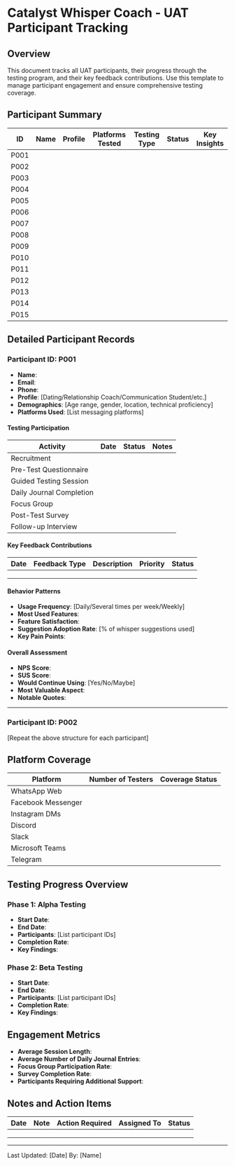 # Catalyst Whisper Coach - UAT Participant Tracking

## Overview

This document tracks all UAT participants, their progress through the testing program, and their key feedback contributions. Use this template to manage participant engagement and ensure comprehensive testing coverage.

## Participant Summary

| ID | Name | Profile | Platforms Tested | Testing Type | Status | Key Insights |
|----|------|---------|-----------------|--------------|--------|--------------|
| P001 | | | | | | |
| P002 | | | | | | |
| P003 | | | | | | |
| P004 | | | | | | |
| P005 | | | | | | |
| P006 | | | | | | |
| P007 | | | | | | |
| P008 | | | | | | |
| P009 | | | | | | |
| P010 | | | | | | |
| P011 | | | | | | |
| P012 | | | | | | |
| P013 | | | | | | |
| P014 | | | | | | |
| P015 | | | | | | |

## Detailed Participant Records

### Participant ID: P001

- **Name**:
- **Email**:
- **Phone**:
- **Profile**: [Dating/Relationship Coach/Communication Student/etc.]
- **Demographics**: [Age range, gender, location, technical proficiency]
- **Platforms Used**: [List messaging platforms]

#### Testing Participation

| Activity | Date | Status | Notes |
|----------|------|--------|-------|
| Recruitment | | | |
| Pre-Test Questionnaire | | | |
| Guided Testing Session | | | |
| Daily Journal Completion | | | |
| Focus Group | | | |
| Post-Test Survey | | | |
| Follow-up Interview | | | |

#### Key Feedback Contributions

| Date | Feedback Type | Description | Priority | Status |
|------|--------------|-------------|----------|--------|
| | | | | |
| | | | | |
| | | | | |

#### Behavior Patterns

- **Usage Frequency**: [Daily/Several times per week/Weekly]
- **Most Used Features**:
- **Feature Satisfaction**:
- **Suggestion Adoption Rate**: [% of whisper suggestions used]
- **Key Pain Points**:

#### Overall Assessment

- **NPS Score**:
- **SUS Score**:
- **Would Continue Using**: [Yes/No/Maybe]
- **Most Valuable Aspect**:
- **Notable Quotes**:

---

### Participant ID: P002

[Repeat the above structure for each participant]

## Platform Coverage

| Platform | Number of Testers | Coverage Status |
|----------|-------------------|----------------|
| WhatsApp Web | | |
| Facebook Messenger | | |
| Instagram DMs | | |
| Discord | | |
| Slack | | |
| Microsoft Teams | | |
| Telegram | | |

## Testing Progress Overview

### Phase 1: Alpha Testing

- **Start Date**:
- **End Date**:
- **Participants**: [List participant IDs]
- **Completion Rate**:
- **Key Findings**:

### Phase 2: Beta Testing

- **Start Date**:
- **End Date**:
- **Participants**: [List participant IDs]
- **Completion Rate**:
- **Key Findings**:

## Engagement Metrics

- **Average Session Length**:
- **Average Number of Daily Journal Entries**:
- **Focus Group Participation Rate**:
- **Survey Completion Rate**:
- **Participants Requiring Additional Support**:

## Notes and Action Items

| Date | Note | Action Required | Assigned To | Status |
|------|------|-----------------|-------------|--------|
| | | | | |
| | | | | |
| | | | | |

---

Last Updated: [Date]
By: [Name]
